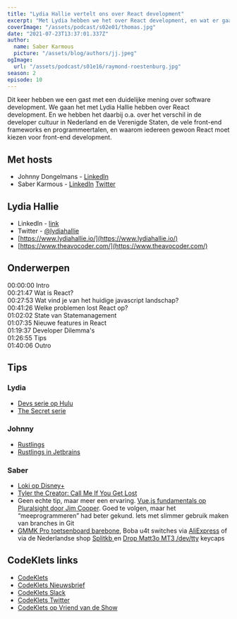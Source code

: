 ```yaml
---
title: "Lydia Hallie vertelt ons over React development"
excerpt: "Met Lydia hebben we het over React development, en wat er gaande is in frontend land. En ze neemt daarin duidelijke standpunten in."
coverImage: "/assets/podcast/s02e01/thomas.jpg"
date: "2021-07-23T13:37:01.337Z"
author:
  name: Saber Karmous
  picture: "/assets/blog/authors/jj.jpeg"
ogImage:
  url: "/assets/podcast/s01e16/raymond-roestenburg.jpg"
season: 2
episode: 10
---
```


Dit keer hebben we een gast met een duidelijke mening over software development. We gaan het met Lydia Hallie hebben over React development. En we hebben het daarbij o.a. over het verschil in de developer cultuur in Nederland en de Verenigde Staten, de vele front-end frameworks en programmeertalen, en waarom iedereen gewoon React moet kiezen voor front-end development.

## Met hosts

- Johnny Dongelmans - [LinkedIn](https://www.linkedin.com/in/johnnydongelmans/)
- Saber Karmous - [LinkedIn](https://www.linkedin.com/in/saberkarmous/) [Twitter](https://twitter.com/sdotone)

## Lydia Hallie

- LinkedIn - [link](https://www.linkedin.com/in/jouke-waleson/)
- Twitter - [@lydiahallie](https://twitter.com/lydiahallie)
- [https://www.lydiahallie.io/](https://www.lydiahallie.io/)
- [https://www.theavocoder.com/](https://www.theavocoder.com/)

## Onderwerpen

00:00:00 Intro  
00:21:47 Wat is React?  
00:27:53 Wat vind je van het huidige javascript landschap?  
00:41:26 Welke problemen lost React op?  
01:02:02 State van Statemanagement  
01:07:35 Nieuwe features in React  
01:19:37 Developer Dilemma's  
01:26:55 Tips  
01:40:06 Outro  

## Tips

### Lydia

- [Devs serie op Hulu](https://www.hulu.com/series/devs-fd2f6cc3-dafc-4741-ae2e-d86494f3ca51/)
- [The Secret serie](https://www.imdb.com/title/tt0846789/)

### Johnny

- [Rustlings](https://github.com/rust-lang/rustlings)
- [Rustlings in Jetbrains](https://github.com/jetbrains-academy/rustlings-course)

### Saber

- [Loki op Disney+](https://www.disneyplus.com/series/loki/6pARMvILBGzF)
- [Tyler the Creator: Call Me If You Get Lost](https://www.callmeifyougetlost.com/)
- Geen echte tip, maar meer een ervaring. [Vue.js fundamentals op Pluralsight door Jim Cooper](https://www.pluralsight.com/courses/vuejs-fundamentals). Goed te volgen, maar het “meeprogrammeren” had beter gekund. Iets met slimmer gebruik maken van branches in Git
- [GMMK Pro toetsenboard barebone](https://www.pcgamingrace.com/products/glorious-gmmk-pro-75-barebone-black), Boba u4t switches via [AliExpress](https://www.aliexpress.com/item/1005001982463360.html) of via de Nederlandse shop [Splitkb ](https://splitkb.com/products/gazzew-boba-u4t-thocky-tactile-switch?variant=39351317987405) en [Drop Matt3o MT3 /dev/tty](https://drop.com/buy/drop-matt3o-devtty-custom-keycap-set) keycaps

## CodeKlets links

- [CodeKlets](https://codeklets.nl)
- [CodeKlets Nieuwsbrief](https://codeklets.nl/newsletter)
- [CodeKlets Slack](https://join.slack.com/t/codeklets/shared_invite/enQtNzQ4MTI4MTMxNzY2LWYzNTk0NzE1YzdkNDczYTg1MDBjZDIyZjkzMThmYTBkZTY3ZTBhNDYyOGY4OWQxZGExM2Q5NzA2ZDM0NGY1ZGM)
- [CodeKlets Twitter](https://twitter.com/codeklets)
- [CodeKlets op Vriend van de Show](https://vriendvandeshow.nl/codeklets)
